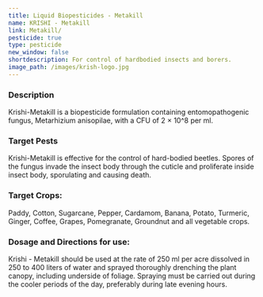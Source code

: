 ```yaml
---
title: Liquid Biopesticides - Metakill
name: KRISHI - Metakill
link: Metakill/
pesticide: true
type: pesticide
new_window: false
shortdescription: For control of hardbodied insects and borers.
image_path: /images/krish-logo.jpg
---
```

### Description
Krishi-Metakill is a biopesticide formulation containing entomopathogenic fungus,
Metarhizium anisopilae, with a CFU of 2 × 10^8 per ml.

### Target Pests
Krishi-Metakill is effective for the control of hard-bodied beetles. Spores of the fungus invade the insect body through the cuticle and proliferate inside insect body, sporulating and causing death.

### Target Crops:
Paddy, Cotton, Sugarcane, Pepper, Cardamom, Banana, Potato, Turmeric,
Ginger, Coffee, Grapes, Pomegranate, Groundnut and all vegetable crops.

### Dosage and Directions for use:
Krishi - Metakill should be used at the rate of 250 ml per acre dissolved in 250 to 400 liters of water and sprayed thoroughly drenching the plant canopy, including underside of foliage. Spraying must be carried out during the cooler periods of the day, preferably during late evening hours.
